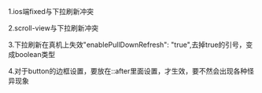 1.ios端fixed与下拉刷新冲突

2.scroll-view与下拉刷新冲突

3.下拉刷新在真机上失效"enablePullDownRefresh": "true",去掉true的引号，变成boolean类型

4.对于button的边框设置，要放在::after里面设置，才生效，要不然会出现各种怪异现象

